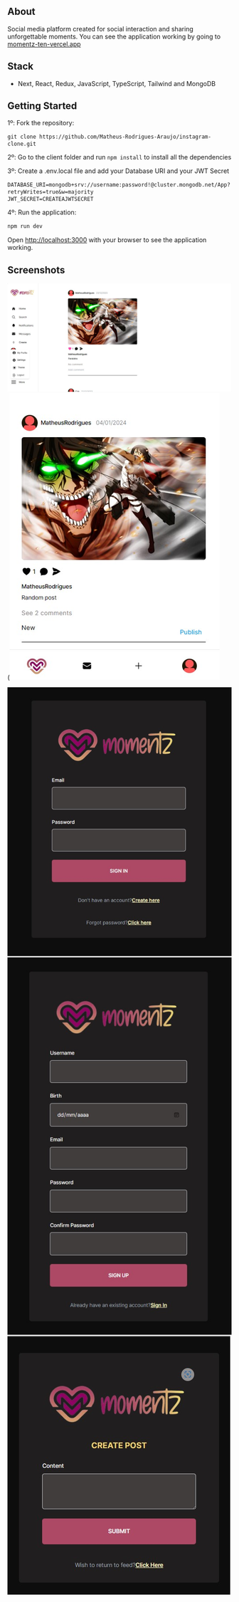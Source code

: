 ## About

Social media platform created for social interaction and sharing unforgettable moments. You can see the application working by going to [momentz-ten-vercel.app](https://momentz-ten.vercel.app)

## Stack

- Next, React, Redux, JavaScript, TypeScript, Tailwind and MongoDB

## Getting Started

1º: Fork the repository:

```
git clone https://github.com/Matheus-Rodrigues-Araujo/instagram-clone.git
```

2º: Go to the client folder and run `npm install` to install all the dependencies

3º: Create a .env.local file and add your Database URI and your JWT Secret

```
DATABASE_URI=mongodb+srv://username:password!@cluster.mongodb.net/App?retryWrites=true&w=majority
JWT_SECRET=CREATEAJWTSECRET
```

4º: Run the application:

```bash
npm run dev
```

Open [http://localhost:3000](http://localhost:3000) with your browser to see the application working.

## Screenshots

![Alt text](<Captura de tela 2024-01-16 233728-1.jpg>)
(![Feed](<Captura de tela 2024-01-16 234049.jpg>)

<!-- ![Alt text](<Captura de tela 2024-01-16 233728.jpg>) -->

![Alt text](<Captura de tela 2024-01-16 233347.jpg>)
![Alt text](<Captura de tela 2024-01-16 233530.jpg>)
![Alt text](<Captura de tela 2024-01-16 234641.jpg>)
